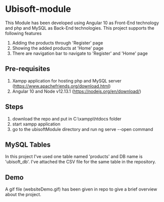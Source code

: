 # Ubisoft-module
This Module has been developed using Angular 10 as Front-End technology and php and MySQL as Back-End technologies. This project supports the following features
1. Adding the products through 'Register' page
2. Showing the added products at 'Home' page
3. There are navigation bar to navigate to 'Register' and 'Home' page

## Pre-requisites
1. Xampp application for hosting php and MySQL server (https://www.apachefriends.org/download.html)
2. Angular 10 and Node v12.13.1 (https://nodejs.org/en/download/)

## Steps
1. download the repo and put in C:\xampp\htdocs folder
2. start xampp application
3. go to the ubisoftModule directory and run ng serve --open command

## MySQL Tables

In this project I've used one table named 'products' and DB name is 'ubisoft_db'. I've attached the CSV file for the same table in the repository.

## Demo

A gif file (websiteDemo.gif) has been given in repo to give a brief overview about the project.
